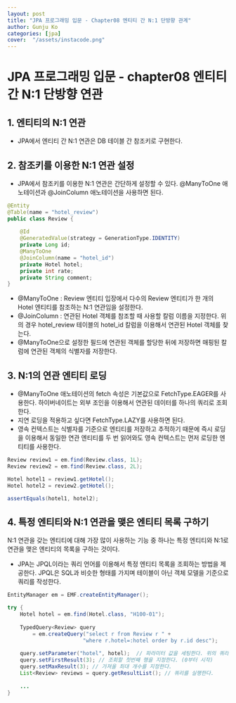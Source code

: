 ```yaml
---
layout: post
title: "JPA 프로그래밍 입문 - Chapter08 엔티티 간 N:1 단방향 관계"
author: Gunju Ko
categories: [jpa]
cover:  "/assets/instacode.png"
---
```


# JPA 프로그래밍 입문 - chapter08 엔티티 간 N:1 단방향 연관

## 1. 엔티티의 N:1 연관

- JPA에서 엔티티 간 N:1 연관은 DB 테이블 간 참조키로 구현한다.

## 2. 참조키를 이용한 N:1 연관 설정

- JPA에서 참조키를 이용한 N:1 연관은 간단하게 설정할 수 있다. @ManyToOne 애노테이션과 @JoinColumn 애노테이션을 사용하면 된다.

``` java
@Entity
@Table(name = "hotel_review")
public class Review {
    
    @Id
    @GeneratedValue(strategy = GenerationType.IDENTITY)
    private Long id;
    @ManyToOne
    @JoinColumn(name = "hotel_id")
    private Hotel hotel;
    private int rate;
    private String comment;
}
```

- @ManyToOne : Review 엔티티 입장에서 다수의 Review 엔티티가 한 개의 Hotel 엔티티를 참조하는 N:1 연관임을 설정한다.
- @JoinColumn : 연관된 Hotel 객체를 참조할 때 사용할 칼럼 이름을 지정한다. 위의 경우 hotel_review 테이블의 hotel_id 칼럼을 이용해서 연관된 Hotel 객체를 찾는다.
- @ManyToOne으로 설정한 필드에 연관된 객체를 할당한 뒤에 저장하면 매핑된 칼럼에 연관된 객체의 식별자를 저장한다.

## 3. N:1의 연관 엔티티 로딩

- @ManyToOne 애노테이션의 fetch 속성은 기본값으로 FetchType.EAGER를 사용한다. 하이버네이트는 외부 조인을 이용해서 연관된 데이터를 하나의 쿼리로 조회한다.
- 지연 로딩을 적용하고 싶다면 FetchType.LAZY를 사용하면 된다.
- 영속 컨텍스트는 식별자를 기준으로 엔티티를 저장하고 추적하기 때문에 즉시 로딩을 이용해서 동일한 연관 엔티티를 두 번 읽어와도 영속 컨텍스트는 먼저 로딩한 엔티티를 사용한다.

``` java
Review review1 = em.find(Review.class, 1L);
Review review2 = em.find(Review.class, 2L);

Hotel hotel1 = review1.getHotel();
Hotel hotel2 = review2.getHotel();

assertEquals(hotel1, hotel2);
```

## 4. 특정 엔티티와 N:1 연관을 맺은 엔티티 목록 구하기

N:1 연관을 갖는 엔티티에 대해 가장 많이 사용하는 기능 중 하나는 특정 엔티티와 N:1로 연관을 맺은 엔티티의 목록을 구하는 것이다.

- JPA는 JPQL이라는 쿼리 언어를 이용해서 특정 엔티티 목록을 조회하는 방법을 제공한다. JPQL은 SQL과 비슷한 형태를 가지며 테이블이 아닌 객체 모델을 기준으로 쿼리를 작성한다.

``` java
EntityManager em = EMF.createEntityManager();

try {
    Hotel hotel = em.find(Hotel.class, "H100-01");
    
    TypedQuery<Review> query 
        = em.createQuery("select r from Review r " + 
                        "where r.hotel=:hotel order by r.id desc");
    
    query.setParameter("hotel", hotel);  // 파라미터 값을 세팅한다. 위의 쿼리에서 :hotel이 파라미터에 해당한다.
    query.setFirstResult(3); // 조회할 첫번째 행을 지정한다. (0부터 시작)
    query.setMaxResult(3); // 가져올 최대 개수를 지정한다.
    List<Review> reviews = query.getResultList(); // 쿼리를 실행한다.
    
    ...
}
```

